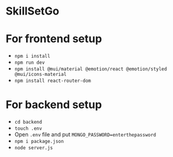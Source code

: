 # SkillSetGo

# For frontend setup

- `npm i install`
- `npm run dev`
- `npm install @mui/material @emotion/react @emotion/styled @mui/icons-material`
- `npm install react-router-dom`

# For backend setup

- `cd backend`
- `touch .env`
- Open `.env` file and put `MONGO_PASSWORD=enterthepassword`
- `npm i package.json`
- `node server.js`
